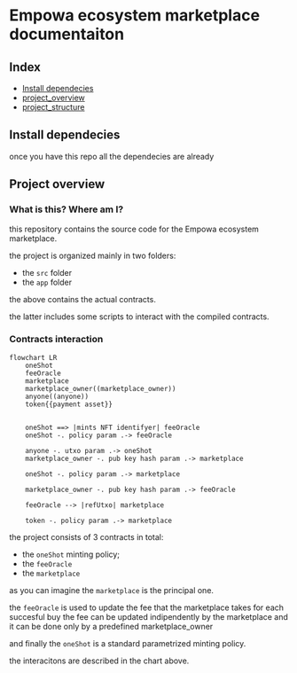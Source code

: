 # Empowa ecosystem marketplace documentaiton

## Index

- [Install dependecies](#install-dependecies)
- [project_overview](#project-overview)
- [project_structure](./project_structure/README.md)

## Install dependecies

once you have this repo all the dependecies are already 

## Project overview

### What is this? Where am I?

this repository contains the source code for the Empowa ecosystem marketplace.

the project is organized mainly in two folders:

- the `src` folder
- the `app` folder

the above contains the actual contracts.

the latter includes some scripts to interact with the compiled contracts.

### Contracts interaction

```mermaid
flowchart LR
    oneShot
    feeOracle
    marketplace
    marketplace_owner((marketplace_owner))
    anyone((anyone))
    token{{payment asset}}


    oneShot ==> |mints NFT identifyer| feeOracle
    oneShot -. policy param .-> feeOracle

    anyone -. utxo param .-> oneShot
    marketplace_owner -. pub key hash param .-> marketplace

    oneShot -. policy param .-> marketplace
    
    marketplace_owner -. pub key hash param .-> feeOracle

    feeOracle --> |refUtxo| marketplace
    
    token -. policy param .-> marketplace
```

the project consists of 3 contracts in total:

- the `oneShot` minting policy;
- the `feeOracle`
- the `marketplace`

as you can imagine the `marketplace` is the principal one.

the `feeOracle` is used to update the fee that the marketplace takes for each succesful buy
the fee can be updated indipendently by the marketplace and it can be done only by a predefined marketplace_owner

and finally the `oneShot` is a standard parametrized minting policy.

the interacitons are described in the chart above.